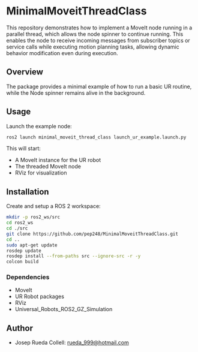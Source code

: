 # MinimalMoveitThreadClass

This repository demonstrates how to implement a MoveIt node running in a parallel thread, which allows the node spinner to continue running. This enables the node to receive incoming messages from subscriber topics or service calls while executing motion planning tasks, allowing dynamic behavior modification even during execution.

## Overview

The package provides a minimal example of how to run a basic UR routine, while the Node spinner remains alive in the background.

## Usage

Launch the example node:
```bash
ros2 launch minimal_moveit_thread_class launch_ur_example.launch.py
```

This will start:
- A MoveIt instance for the UR robot
- The threaded MoveIt node
- RViz for visualization

## Installation

Create and setup a ROS 2 workspace:

```bash
mkdir -p ros2_ws/src
cd ros2_ws
cd ./src
git clone https://github.com/pep248/MinimalMoveitThreadClass.git
cd ..
sudo apt-get update
rosdep update
rosdep install --from-paths src --ignore-src -r -y
colcon build
```

### Dependencies
- MoveIt
- UR Robot packages
- RViz
- Universal_Robots_ROS2_GZ_Simulation

## Author
* Josep Rueda Collell: rueda_999@hotmail.com